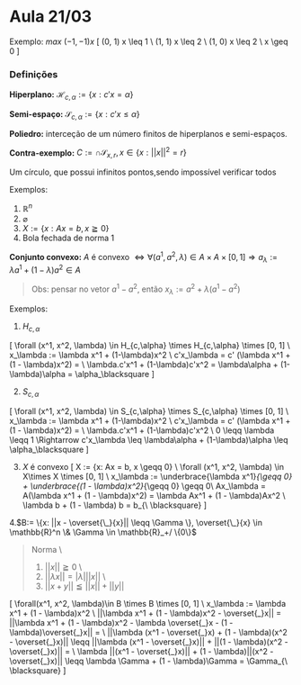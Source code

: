 # Aula 21/03

Exemplo: $max \ (-1, -1)x$
\[
    (0, 1) x \leq 1 \\
    (1, 1) x \leq 2 \\
    (1, 0) x \leq 2 \\
    x \geq 0
\]

### Definições

**Hiperplano:** $\mathcal{H}_{c, \alpha} := \{x:c'x = \alpha \}$

**Semi-espaço:** $\mathcal{S}_{c, \alpha} := \{x:c'x \leq \alpha \}$

**Poliedro:** interceção de um número finitos de hiperplanos e semi-espaços.

**Contra-exemplo:** $C := \cap\mathcal{S}_{x, r}, x \in \{ x: ||x||^2 = r\}$

Um círculo, que possui infinitos pontos,sendo impossível verificar todos

Exemplos:

1. $\mathbb{R}^n$
2. $\varnothing$
3. $X := \{x: Ax = b, x \geqq 0\}$
4. Bola fechada de norma 1

**Conjunto convexo:** $A$ é convexo $\Leftrightarrow \forall (a^1, a^2, \lambda) \in A\times A\times [0, 1] \Rightarrow a_\lambda := \lambda a^1 + (1-\lambda)a^2 \in A$

> Obs: pensar no vetor $a^1 - a^2$, então $x_\lambda := a^2 + \lambda(a^1 - a^2)$

Exemplos:

1. $H_{c,\alpha}$

\[
    \forall (x^1, x^2, \lambda) \in H_{c,\alpha} \times H_{c,\alpha} \times [0, 1] \\
    x_\lambda := \lambda x^1 + (1-\lambda)x^2 \\
    c'x_\lambda = c' (\lambda x^1 +  (1 - \lambda)x^2) = \\
    \lambda.c'x^1 + (1-\lambda)c'x^2 = \lambda\alpha + (1-\lambda)\alpha = \alpha_\blacksquare
\]

2. $S_{c,\alpha}$

\[
    \forall (x^1, x^2, \lambda) \in S_{c,\alpha} \times S_{c,\alpha} \times [0, 1] \\
    x_\lambda := \lambda x^1 + (1-\lambda)x^2 \\
    c'x_\lambda = c' (\lambda x^1 +  (1 - \lambda)x^2) = \\
    \lambda.c'x^1 + (1-\lambda)c'x^2 \\
    0 \leqq \lambda \leqq 1 \Rightarrow c'x_\lambda \leq \lambda\alpha + (1-\lambda)\alpha \leq \alpha_\blacksquare
\]

3. $X$ é convexo
\[
    X := \{x: Ax = b, x \geqq 0\} \\
    \forall (x^1, x^2, \lambda) \in X\times X \times [0, 1] \\
    x_\lambda := \underbrace{\lambda x^1}_{\geqq 0} + \underbrace{(1 - \lambda)x^2}_{\geqq 0} \geqq 0\\
    Ax_\lambda = A(\lambda x^1 + (1 - \lambda)x^2) = \lambda Ax^1 + (1 - \lambda)Ax^2 \\
    \lambda b + (1 - \lambda) b = b_{\ \blacksquare}
\]

4.$B:= \{x: ||x - \overset{\_}{x}|| \leqq \Gamma \}, \overset{\_}{x} \in \mathbb{R}^n \& \Gamma \in \mathbb{R}_+/ \{0\}$

> Norma \
> 1. $||x|| \geqq 0$ \
> 2. $||\lambda x|| = |\lambda|||x||$ \
> 3. $|| x + y|| \leqq ||x|| + ||y||$


\[
    \forall(x^1, x^2, \lambda)\in B \times B \times [0, 1] \\
    x_\lambda := \lambda x^1 + (1 - \lambda)x^2 \\
    ||\lambda x^1 + (1 - \lambda)x^2 - \overset{\_}x|| = ||\lambda x^1 + (1 - \lambda)x^2 - \lambda \overset{\_}x - (1 - \lambda)\overset{\_}x|| =  \\
    ||\lambda (x^1 - \overset{\_}x) + (1 - \lambda)(x^2 - \overset{\_}x)|| \leqq ||\lambda (x^1 - \overset{\_}x)|| + ||(1 - \lambda)(x^2 - \overset{\_}x)|| = \\
     \lambda ||(x^1 - \overset{\_}x)|| + (1 - \lambda)||(x^2 - \overset{\_}x)|| \leqq \lambda \Gamma + (1 - \lambda)\Gamma = \Gamma_{\ \blacksquare}
\]
